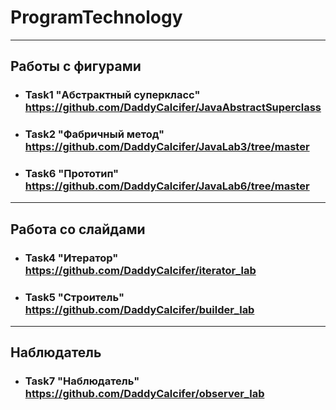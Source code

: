 # ProgramTechnology

---

## Работы с фигурами

- ### Task1 "Абстрактный суперкласс" https://github.com/DaddyCalcifer/JavaAbstractSuperclass
- ### Task2 "Фабричный метод" https://github.com/DaddyCalcifer/JavaLab3/tree/master 
- ### Task6 "Прототип" https://github.com/DaddyCalcifer/JavaLab6/tree/master

---

## Работа со слайдами

- ### Task4 "Итератор" https://github.com/DaddyCalcifer/iterator_lab
- ### Task5 "Строитель" https://github.com/DaddyCalcifer/builder_lab

---

## Наблюдатель

- ### Task7 "Наблюдатель" https://github.com/DaddyCalcifer/observer_lab
